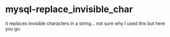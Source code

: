 mysql-replace_invisible_char
============================

it replaces invisible characters in a string… not sure why I used this but here you go.
